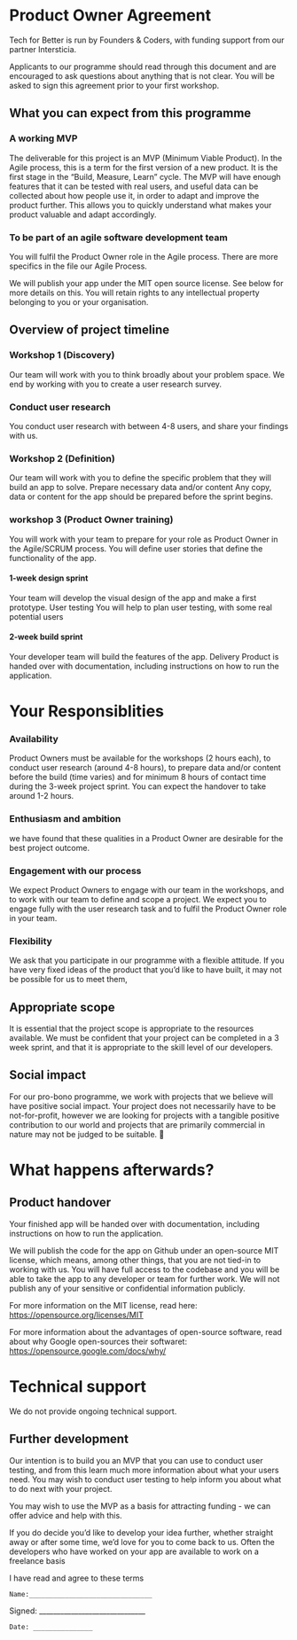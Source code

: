 # Product Owner Agreement
Tech for Better is run by Founders & Coders, with funding support from our partner Intersticia.

Applicants to our programme should read through this document and are encouraged to ask questions about anything that is not clear. You will be asked to sign this agreement prior to your first workshop.

## What you can expect from this programme
### A working MVP
The deliverable for this project is an MVP (Minimum Viable Product). In the Agile process, this is a term for the first version of a new product. It is the first stage in the “Build, Measure, Learn” cycle. The MVP will have enough features that it can be tested with real users, and useful data can be collected about how people use it, in order to adapt and improve the product further. This allows you to quickly understand what makes your product valuable and adapt accordingly.

### To be part of an agile software development team
You will fulfil the Product Owner role in the Agile process. There are more specifics in the file our Agile Process. 


We will publish your app under the MIT open source license. See below for more details on this. You will retain rights to any intellectual property belonging to you or your organisation.


## Overview of project timeline

### Workshop 1 (Discovery) 
Our team will work with you to think broadly about your problem space. We end by working with you to create a user research survey.

### Conduct user research
You conduct user research with between 4-8 users, and share your findings with us. 

### Workshop 2 (Definition)
Our team will work with you to define the specific problem that they will build an app to solve.
Prepare necessary data and/or content
Any copy, data or content for the app should be prepared before the sprint begins.

### workshop 3 (Product Owner training)
You will work with your team to prepare for your role as Product Owner in the Agile/SCRUM process. You will define user stories that define the functionality of the app.

#### 1-week design sprint
Your team will develop the visual design of the app and make a first prototype.
User testing
You will help to plan user testing, with some real potential users
#### 2-week build sprint
Your developer team will build the features of the app.
Delivery
Product is handed over with documentation, including instructions on how to run the application.


# Your Responsiblities 

### Availability 
Product Owners must be available for the workshops (2 hours each), to conduct user research (around 4-8 hours), to prepare data and/or content before the build (time varies) and for minimum 8 hours of contact time during the 3-week project sprint. You can expect the handover to take around 1-2 hours.


### Enthusiasm and ambition
we have found that these qualities in a Product Owner are desirable for the best project outcome.

### Engagement with our process 
We expect Product Owners to engage with our team in the workshops, and to work with our team to define and scope a project. We expect you to engage fully with the user research task and to fulfil the Product Owner role in your team.

### Flexibility
We ask that you participate in our programme with a flexible attitude. If you have very fixed ideas of the product that you’d like to have built, it may not be possible for us to meet them,


## Appropriate scope

It is essential that the project scope is appropriate to the resources available. We must be confident that your project can be completed in a 3 week sprint, and that it is appropriate to the skill level of our developers.

## Social impact

For our pro-bono programme, we work with projects that we believe will have positive social impact. Your project does not necessarily have to be not-for-profit, however we are looking for projects with a tangible positive contribution to our world and projects that are primarily commercial in nature may not be judged to be suitable.

# What happens afterwards?
## Product handover

Your finished app will be handed over with documentation, including instructions on how to run the application.

We will publish the code for the app on Github under an open-source MIT license, which means, among other things, that you are not tied-in to working with us. You will have full access to the codebase and you will be able to take the app to any developer or team for further work. We will not publish any of your sensitive or confidential information publicly.

For more information on the MIT license, read here:  https://opensource.org/licenses/MIT

For more information about the advantages of open-source software, read about why Google open-sources their softwaret: https://opensource.google.com/docs/why/

# Technical support

We do not provide ongoing technical support.

## Further development

Our intention is to build you an MVP that you can use to conduct user testing, and from this learn much more information about what your users need. You may wish to conduct user testing to help inform you about what to do next with your project.

You may wish to use the MVP as a basis for attracting funding - we can offer advice and help with this.

If you do decide you’d like to develop your idea further, whether straight away or after some time, we’d love for you to come back to us. Often the developers who have worked on your app are available to work on a freelance basis

I have read and agree to these terms
	
	Name:_______________________________

Signed: ______________________________
	
	Date: _______________
